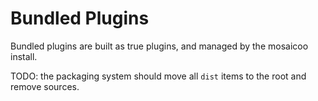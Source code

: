 # Bundled Plugins

Bundled plugins are built as true plugins, and managed by the mosaicoo install.

TODO: the packaging system should move all `dist` items to the root and remove sources.
